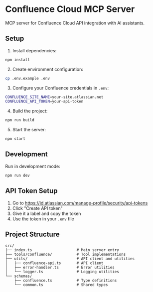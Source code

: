 # Confluence Cloud MCP Server

MCP server for Confluence Cloud API integration with AI assistants.

## Setup

1. Install dependencies:
```bash
npm install
```

2. Create environment configuration:
```bash
cp .env.example .env
```

3. Configure your Confluence credentials in `.env`:
```bash
CONFLUENCE_SITE_NAME=your-site.atlassian.net
CONFLUENCE_API_TOKEN=your-api-token
```

4. Build the project:
```bash
npm run build
```

5. Start the server:
```bash
npm start
```

## Development

Run in development mode:
```bash
npm run dev
```

## API Token Setup

1. Go to https://id.atlassian.com/manage-profile/security/api-tokens
2. Click "Create API token"
3. Give it a label and copy the token
4. Use the token in your `.env` file

## Project Structure

```
src/
├── index.ts                    # Main server entry
├── tools/confluence/           # Tool implementations
├── utils/                      # API client and utilities
│   ├── confluence-api.ts       # API client
│   ├── error-handler.ts        # Error utilities
│   └── logger.ts               # Logging utilities
└── schemas/
    ├── confluence.ts           # Type definitions
    └── common.ts               # Shared types
```